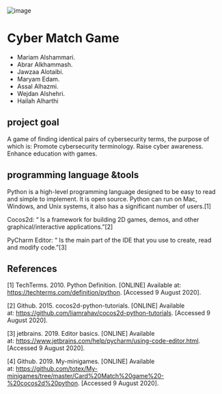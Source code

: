 ![image](https://user-images.githubusercontent.com/59483265/89744222-8c88d400-dab3-11ea-9e81-416a78706757.png)



# Cyber Match Game 

* Mariam Alshammari.
* Abrar Alkhammash.
* Jawzaa Alotaibi.
* Maryam Edam.
* Assal Alhazmi.
* Wejdan Alshehri.
* Hailah Alharthi
  
  
##  project goal

A game of finding identical pairs of cybersecurity terms, the  purpose of which is: 
Promote cybersecurity terminology.
Raise cyber awareness.
Enhance education with games.

## programming language &tools

Python is a high-level programming language designed to be easy to read and simple to implement. It is open source. Python can run on Mac, Windows, and Unix systems, it also has a significant number of users.[1]

 Cocos2d: “ Is a framework for building 2D games, demos, and other graphical/interactive applications.”[2]

PyCharm Editor: “ Is the main part of the IDE that you use to create, read and modify code.”[3]

## References


[1] TechTerms. 2010. Python Definition. [ONLINE] Available at: https://techterms.com/definition/python. [Accessed 9 August 2020].

[2] Github. 2015. cocos2d-python-tutorials. [ONLINE] Available at: https://github.com/liamrahav/cocos2d-python-tutorials. [Accessed 9 August 2020].

[3] jetbrains. 2019. Editor basics. [ONLINE] Available at: https://www.jetbrains.com/help/pycharm/using-code-editor.html. [Accessed 9 August 2020].

[4] Github. 2019. My-minigames. [ONLINE] Available at: https://github.com/totex/My-minigames/tree/master/Card%20Match%20game%20-%20cocos2d%20python. [Accessed 9 August 2020].



